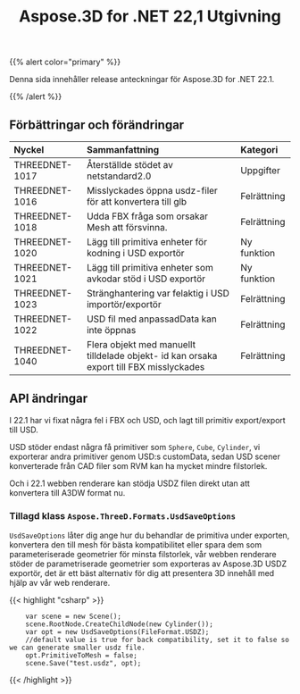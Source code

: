 ﻿---
title: Aspose.3D for .NET 22,1 Utgivning
type: docs
weight: 12
url: /sv/net/aspose-3d-for-net-22-1-release-notes/
---
{{% alert color="primary" %}}

Denna sida innehåller release anteckningar för Aspose.3D for .NET 22.1.

{{% /alert %}}
## **Förbättringar och förändringar**

|**Nyckel**|**Sammanfattning**|**Kategori**|
|:- |:- |:- |
|THREEDNET-1017 |Återställde stödet av netstandard2.0|Uppgifter|
|THREEDNET-1016 |Misslyckades öppna usdz-filer för att konvertera till glb|Felrättning|
|THREEDNET-1018 |Udda FBX fråga som orsakar Mesh att försvinna.|Felrättning|
|THREEDNET-1020 |Lägg till primitiva enheter för kodning i USD exportör|Ny funktion|
|THREEDNET-1021 |Lägg till primitiva enheter som avkodar stöd i USD exportör|Ny funktion|
|THREEDNET-1023 |Stränghantering var felaktig i USD importör/exportör|Felrättning|
|THREEDNET-1022 |USD fil med anpassadData kan inte öppnas|Felrättning|
|THREEDNET-1040 |Flera objekt med manuellt tilldelade objekt- id kan orsaka export till FBX misslyckades|Felrättning|


## API ändringar ##


I 22.1 har vi fixat några fel i FBX och USD, och lagt till primitiv export/export till USD.

USD stöder endast några få primitiver som `Sphere`, `Cube`, `Cylinder`, vi exporterar andra primitiver genom USD:s customData, sedan USD scener konverterade från CAD filer som RVM kan ha mycket mindre filstorlek.

Och i 22.1 webben renderare kan stödja USDZ filen direkt utan att konvertera till A3DW format nu.


### Tillagd klass `Aspose.ThreeD.Formats.UsdSaveOptions`

`UsdSaveOptions` låter dig ange hur du behandlar de primitiva under exporten, konvertera den till mesh för bästa kompatibilitet eller spara dem som parameteriserade geometrier för minsta filstorlek, vår webben renderare stöder de parametriserade geometrier som exporteras av Aspose.3D USDZ exportör, det är ett bäst alternativ för dig att presentera 3D innehåll med hjälp av vår web renderare.



{{< highlight "csharp" >}}

        var scene = new Scene();
        scene.RootNode.CreateChildNode(new Cylinder());
        var opt = new UsdSaveOptions(FileFormat.USDZ);
        //default value is true for back compatibility, set it to false so we can generate smaller usdz file.
        opt.PrimitiveToMesh = false;
        scene.Save("test.usdz", opt);

{{< /highlight >}}
